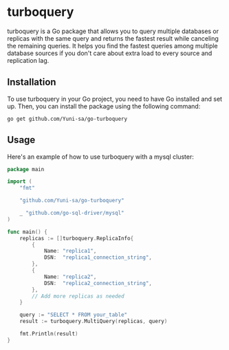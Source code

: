 # turboquery

turboquery is a Go package that allows you to query multiple databases or replicas with the same query and returns the fastest result while canceling the remaining queries. It helps you find the fastest queries among multiple database sources if you don't care about extra load to every source and replication lag.

## Installation

To use turboquery in your Go project, you need to have Go installed and set up. Then, you can install the package using the following command:

```shell
go get github.com/Yuni-sa/go-turboquery
```

## Usage

Here's an example of how to use turboquery with a mysql cluster:

```go
package main

import (
	"fmt"

	"github.com/Yuni-sa/go-turboquery"

	_ "github.com/go-sql-driver/mysql"
)

func main() {
	replicas := []turboquery.ReplicaInfo{
		{
			Name: "replica1",
			DSN:  "replica1_connection_string",
		},
		{
			Name: "replica2",
			DSN:  "replica2_connection_string",
		},
		// Add more replicas as needed
	}

	query := "SELECT * FROM your_table"
	result := turboquery.MultiQuery(replicas, query)

	fmt.Println(result)
}
```